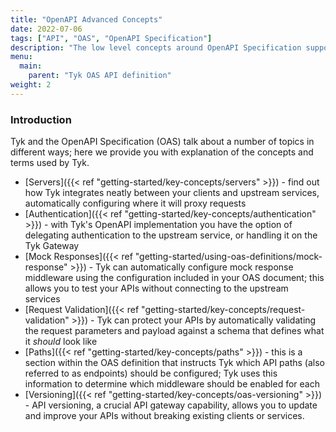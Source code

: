 ```yaml
---
title: "OpenAPI Advanced Concepts"
date: 2022-07-06
tags: ["API", "OAS", "OpenAPI Specification"]
description: "The low level concepts around OpenAPI Specification support in Tyk"
menu:
  main:
    parent: "Tyk OAS API definition"
weight: 2
---
```


### Introduction

Tyk and the OpenAPI Specification (OAS) talk about a number of topics in different ways; here we provide you with explanation of the concepts and terms used by Tyk.

- [Servers]({{< ref "getting-started/key-concepts/servers" >}}) - find out how Tyk integrates neatly between your clients and upstream services, automatically configuring where it will proxy requests
- [Authentication]({{< ref "getting-started/key-concepts/authentication" >}}) - with Tyk's OpenAPI implementation you have the option of delegating authentication to the upstream service, or handling it on the Tyk Gateway
- [Mock Responses]({{< ref "getting-started/using-oas-definitions/mock-response" >}}) - Tyk can automatically configure mock response middleware using the configuration included in your OAS document; this allows you to test your APIs without connecting to the upstream services
- [Request Validation]({{< ref "getting-started/key-concepts/request-validation" >}})  - Tyk can protect your APIs by automatically validating the request parameters and payload against a schema that defines what it *should* look like
- [Paths]({{< ref "getting-started/key-concepts/paths" >}}) - this is a section within the OAS definition that instructs Tyk which API paths (also referred to as endpoints) should be configured; Tyk uses this information to determine which middleware should be enabled for each
- [Versioning]({{< ref "getting-started/key-concepts/oas-versioning" >}}) - API versioning, a crucial API gateway capability, allows you to update and improve your APIs without breaking existing clients or services.
